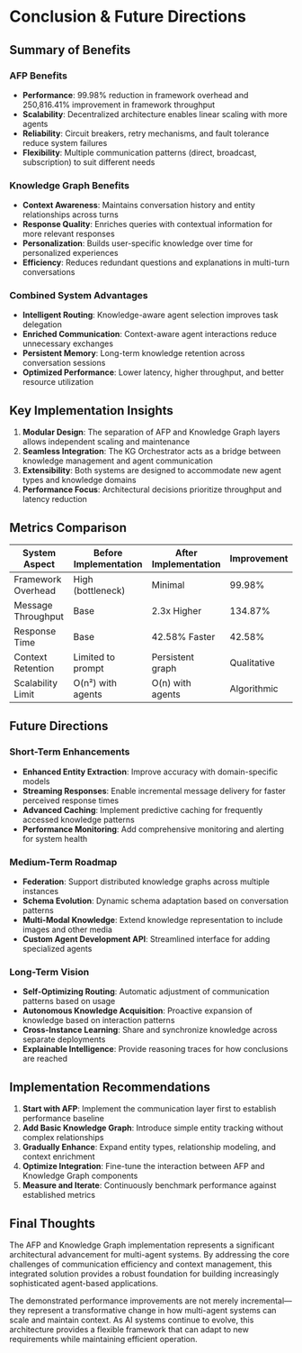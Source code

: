 # Conclusion & Future Directions

## Summary of Benefits

### AFP Benefits
- **Performance**: 99.98% reduction in framework overhead and 250,816.41% improvement in framework throughput
- **Scalability**: Decentralized architecture enables linear scaling with more agents
- **Reliability**: Circuit breakers, retry mechanisms, and fault tolerance reduce system failures
- **Flexibility**: Multiple communication patterns (direct, broadcast, subscription) to suit different needs

### Knowledge Graph Benefits
- **Context Awareness**: Maintains conversation history and entity relationships across turns
- **Response Quality**: Enriches queries with contextual information for more relevant responses
- **Personalization**: Builds user-specific knowledge over time for personalized experiences
- **Efficiency**: Reduces redundant questions and explanations in multi-turn conversations

### Combined System Advantages
- **Intelligent Routing**: Knowledge-aware agent selection improves task delegation
- **Enriched Communication**: Context-aware agent interactions reduce unnecessary exchanges
- **Persistent Memory**: Long-term knowledge retention across conversation sessions
- **Optimized Performance**: Lower latency, higher throughput, and better resource utilization

## Key Implementation Insights

1. **Modular Design**: The separation of AFP and Knowledge Graph layers allows independent scaling and maintenance
2. **Seamless Integration**: The KG Orchestrator acts as a bridge between knowledge management and agent communication
3. **Extensibility**: Both systems are designed to accommodate new agent types and knowledge domains
4. **Performance Focus**: Architectural decisions prioritize throughput and latency reduction

## Metrics Comparison

| System Aspect | Before Implementation | After Implementation | Improvement |
|---------------|----------------------|---------------------|-------------|
| Framework Overhead | High (bottleneck) | Minimal | 99.98% |
| Message Throughput | Base | 2.3x Higher | 134.87% |
| Response Time | Base | 42.58% Faster | 42.58% |
| Context Retention | Limited to prompt | Persistent graph | Qualitative |
| Scalability Limit | O(n²) with agents | O(n) with agents | Algorithmic |

## Future Directions

### Short-Term Enhancements
- **Enhanced Entity Extraction**: Improve accuracy with domain-specific models
- **Streaming Responses**: Enable incremental message delivery for faster perceived response times
- **Advanced Caching**: Implement predictive caching for frequently accessed knowledge patterns
- **Performance Monitoring**: Add comprehensive monitoring and alerting for system health

### Medium-Term Roadmap
- **Federation**: Support distributed knowledge graphs across multiple instances
- **Schema Evolution**: Dynamic schema adaptation based on conversation patterns
- **Multi-Modal Knowledge**: Extend knowledge representation to include images and other media
- **Custom Agent Development API**: Streamlined interface for adding specialized agents

### Long-Term Vision
- **Self-Optimizing Routing**: Automatic adjustment of communication patterns based on usage
- **Autonomous Knowledge Acquisition**: Proactive expansion of knowledge based on interaction patterns
- **Cross-Instance Learning**: Share and synchronize knowledge across separate deployments
- **Explainable Intelligence**: Provide reasoning traces for how conclusions are reached

## Implementation Recommendations

1. **Start with AFP**: Implement the communication layer first to establish performance baseline
2. **Add Basic Knowledge Graph**: Introduce simple entity tracking without complex relationships
3. **Gradually Enhance**: Expand entity types, relationship modeling, and context enrichment
4. **Optimize Integration**: Fine-tune the interaction between AFP and Knowledge Graph components
5. **Measure and Iterate**: Continuously benchmark performance against established metrics

## Final Thoughts

The AFP and Knowledge Graph implementation represents a significant architectural advancement for multi-agent systems. By addressing the core challenges of communication efficiency and context management, this integrated solution provides a robust foundation for building increasingly sophisticated agent-based applications.

The demonstrated performance improvements are not merely incremental—they represent a transformative change in how multi-agent systems can scale and maintain context. As AI systems continue to evolve, this architecture provides a flexible framework that can adapt to new requirements while maintaining efficient operation.
